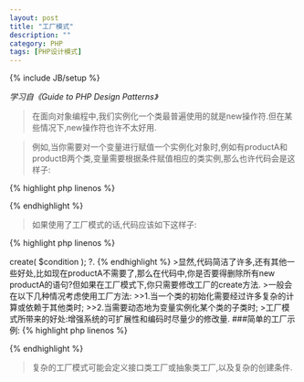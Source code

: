```yaml
---
layout: post
title: "工厂模式"
description: ""
category: PHP
tags: [PHP设计模式]
---
```

{% include JB/setup %}

*学习自《Guide to PHP Design Patterns》*

>在面向对象编程中,我们实例化一个类最普遍使用的就是new操作符.但在某些情况下,new操作符也许不太好用.

>例如,当你需要对一个变量进行赋值一个实例化对象时,例如有productA和productB两个类,变量需要根据条件赋值相应的类实例,那么也许代码会是这样子:

<!--more-->
{% highlight php linenos %}
<?php
if( condition ){
    $var = new productA();
}else{
    $var = new productB();
}
?>
{% endhighlight %}

>如果使用了工厂模式的话,代码应该如下这样子:

{% highlight php linenos %}
<?php
$var = Product->create( $condition );
?.
{% endhighlight %}

>显然,代码简洁了许多,还有其他一些好处,比如现在productA不需要了,那么在代码中,你是否要得删除所有new productA的语句?但如果在工厂模式下,你只需要修改工厂的create方法.

>一般会在以下几种情况考虑使用工厂方法:

>>1.当一个类的初始化需要经过许多复杂的计算或依赖于其他类时;

>>2.当需要动态地为变量实例化某个类的子类时;

>工厂模式所带来的好处:增强系统的可扩展性和编码时尽量少的修改量.

###简单的工厂示例:

{% highlight php linenos %}
<?php
/**
 * 产品基类
 * 
 * @abstract
 */
abstract class Product {

  /**
   * 获取产品的名字
   * 
   * @abstract
   */
  abstract function getName();
}

/**
 * A产品
 */
class ProductA extends Product {

  /**
   * 获取产品的名字
   * 
   * @return string
   */
  public function getName() {
    echo 'Product A';
  }

}

/**
 * B产品
 */
class ProductB extends Product {

  /**
   * 获取产品的名字
   * 
   * @return string
   */
  public function getName() {
    echo 'Product B';
  }

}

/**
 * 工厂类,用于生产产品
 */
class ProductFactory {

  /**
   * 创建product子类
   * 
   * @param mixed $condition 具体条件
   * @return Product
   */
  public function create( $condition ) {
    if ( $condition ) {
      return new ProductA();
    }else{
      return new ProductB();
    }
  }
  
}
?>
{% endhighlight %}

>复杂的工厂模式可能会定义接口类工厂或抽象类工厂,以及复杂的创建条件.